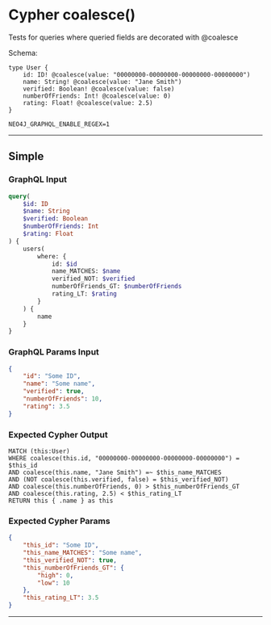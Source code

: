 # Cypher coalesce()

Tests for queries where queried fields are decorated with @coalesce

Schema:

```schema
type User {
    id: ID! @coalesce(value: "00000000-00000000-00000000-00000000")
    name: String! @coalesce(value: "Jane Smith")
    verified: Boolean! @coalesce(value: false)
    numberOfFriends: Int! @coalesce(value: 0)
    rating: Float! @coalesce(value: 2.5)
}
```

```env
NEO4J_GRAPHQL_ENABLE_REGEX=1
```

---

## Simple

### GraphQL Input

```graphql
query(
    $id: ID
    $name: String
    $verified: Boolean
    $numberOfFriends: Int
    $rating: Float
) {
    users(
        where: {
            id: $id
            name_MATCHES: $name
            verified_NOT: $verified
            numberOfFriends_GT: $numberOfFriends
            rating_LT: $rating
        }
    ) {
        name
    }
}
```

### GraphQL Params Input

```json
{
    "id": "Some ID",
    "name": "Some name",
    "verified": true,
    "numberOfFriends": 10,
    "rating": 3.5
}
```

### Expected Cypher Output

```cypher
MATCH (this:User)
WHERE coalesce(this.id, "00000000-00000000-00000000-00000000") = $this_id
AND coalesce(this.name, "Jane Smith") =~ $this_name_MATCHES
AND (NOT coalesce(this.verified, false) = $this_verified_NOT)
AND coalesce(this.numberOfFriends, 0) > $this_numberOfFriends_GT
AND coalesce(this.rating, 2.5) < $this_rating_LT
RETURN this { .name } as this
```

### Expected Cypher Params

```json
{
    "this_id": "Some ID",
    "this_name_MATCHES": "Some name",
    "this_verified_NOT": true,
    "this_numberOfFriends_GT": {
        "high": 0,
        "low": 10
    },
    "this_rating_LT": 3.5
}
```

---
